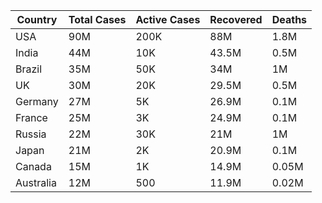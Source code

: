| Country    | Total Cases | Active Cases | Recovered | Deaths |
|------------|-------------|--------------|-----------|--------|
| USA        | 90M         | 200K         | 88M       | 1.8M   |
| India      | 44M         | 10K          | 43.5M     | 0.5M   |
| Brazil     | 35M         | 50K          | 34M       | 1M     |
| UK         | 30M         | 20K          | 29.5M     | 0.5M   |
| Germany    | 27M         | 5K           | 26.9M     | 0.1M   |
| France     | 25M         | 3K           | 24.9M     | 0.1M   |
| Russia     | 22M         | 30K          | 21M       | 1M     |
| Japan      | 21M         | 2K           | 20.9M     | 0.1M   |
| Canada     | 15M         | 1K           | 14.9M     | 0.05M  |
| Australia  | 12M         | 500          | 11.9M     | 0.02M  |
